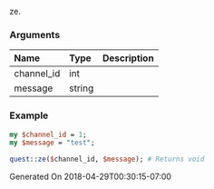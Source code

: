 ze.
### Arguments
**Name**|**Type**|**Description**
:---|:---|:---
channel_id|int|
message|string|

### Example

```perl
my $channel_id = 1;
my $message = "test";

quest::ze($channel_id, $message); # Returns void
```


Generated On 2018-04-29T00:30:15-07:00